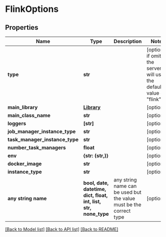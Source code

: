 # FlinkOptions


## Properties
Name | Type | Description | Notes
------------ | ------------- | ------------- | -------------
**type** | **str** |  | [optional]  if omitted the server will use the default value of "flink"
**main_library** | [**Library**](Library.md) |  | [optional] 
**main_class_name** | **str** |  | [optional] 
**loggers** | **[str]** |  | [optional] 
**job_manager_instance_type** | **str** |  | [optional] 
**task_manager_instance_type** | **str** |  | [optional] 
**number_task_managers** | **float** |  | [optional] 
**env** | **{str: (str,)}** |  | [optional] 
**docker_image** | **str** |  | [optional] 
**instance_type** | **str** |  | [optional] 
**any string name** | **bool, date, datetime, dict, float, int, list, str, none_type** | any string name can be used but the value must be the correct type | [optional]

[[Back to Model list]](../README.md#documentation-for-models) [[Back to API list]](../README.md#documentation-for-api-endpoints) [[Back to README]](../README.md)


